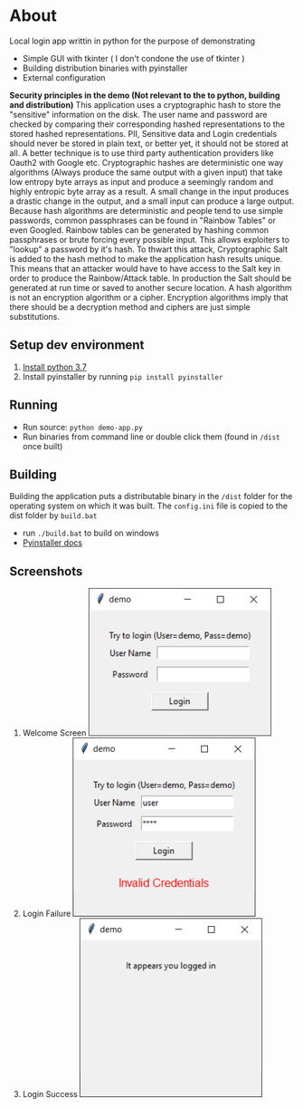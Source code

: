# About

Local login app writtin in python for the purpose of demonstrating

- Simple GUI with tkinter ( I don't condone the use of tkinter )
- Building distribution binaries with pyinstaller
- External configuration

**Security principles in the demo (Not relevant to the to python, building and distribution)**
This application uses a cryptographic hash to store the "sensitive" information on the disk. The user name and password are checked by comparing their corresponding hashed representations to the stored hashed representations. PII, Sensitive data and Login credentials should never be stored in plain text, or better yet, it should not be stored at all. A better technique is to use third party authentication providers like Oauth2 with Google etc. Cryptographic hashes are deterministic one way algorithms (Always produce the same output with a given input) that take low entropy byte arrays as input and produce a seemingly random and highly entropic byte array as a result. A small change in the input produces a drastic change in the output, and a small input can produce a large output. Because hash algorithms are deterministic and people tend to use simple passwords, common passphrases can be found in "Rainbow Tables" or even Googled. Rainbow tables can be generated by hashing common passphrases or brute forcing every possible input. This allows exploiters to "lookup" a password by it's hash. To thwart this attack, Cryptographic Salt is added to the hash method to make the application hash results unique. This means that an attacker would have to have access to the Salt key in order to produce the Rainbow/Attack table. In production the Salt should be generated at run time or saved to another secure location. A hash algorithm is not an encryption algorithm or a cipher. Encryption algorithms imply that there should be a decryption method and ciphers are just simple substitutions.

## Setup dev environment

1. [Install python 3.7](https://google.com/search?q=install+python+3.7)
2. Install pyinstaller by running `pip install pyinstaller`

## Running

- Run source: `python demo-app.py`
- Run binaries from command line or double click them (found in `/dist` once built)

## Building

Building the application puts a distributable binary in the `/dist` folder for the operating system on which it was built. The `config.ini` file is copied to the dist folder by `build.bat`

- run `./build.bat` to build on windows
- [Pyinstaller docs](https://pyinstaller.readthedocs.io/en/stable/usage.html)

## Screenshots

1. Welcome Screen
![Welcome](img/welcome.png)
2. Login Failure
![Login Failure](img/login-fail.png)
3. Login Success
![Login Success](img/login-success.png)
